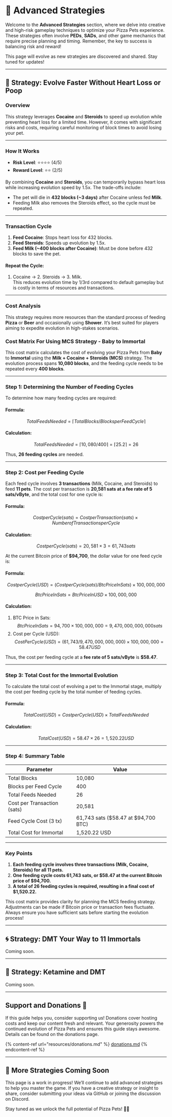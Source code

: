 # 🧠 Advanced Strategies

Welcome to the **Advanced Strategies** section, where we delve into creative and high-risk gameplay techniques to optimize your Pizza Pets experience. These strategies often involve **PEDs**, **SADs**, and other game mechanics that require precise planning and timing. Remember, the key to success is balancing risk and reward!

This page will evolve as new strategies are discovered and shared. Stay tuned for updates!

***

## 🚀 Strategy: Evolve Faster Without Heart Loss or Poop

### **Overview**

This strategy leverages **Cocaine** and **Steroids** to speed up evolution while preventing heart loss for a limited time. However, it comes with significant risks and costs, requiring careful monitoring of block times to avoid losing your pet.

***

### **How It Works**

* **Risk Level**: ⭐⭐⭐⭐ (4/5)
* **Reward Level**: ⭐⭐ (2/5)

By combining **Cocaine** and **Steroids**, you can temporarily bypass heart loss while increasing evolution speed by 1.5x. The trade-offs include:

* The pet will die in **432 blocks (\~3 days)** after Cocaine unless fed **Milk**.
* Feeding Milk also removes the Steroids effect, so the cycle must be repeated.

***

### **Transaction Cycle**

1. **Feed Cocaine**: Stops heart loss for 432 blocks.
2. **Feed Steroids**: Speeds up evolution by 1.5x.
3. **Feed Milk (\~400 blocks after Cocaine)**: Must be done before 432 blocks to save the pet.

#### Repeat the Cycle:

1. Cocaine → 2. Steroids → 3. Milk.\
   This reduces evolution time by 1/3rd compared to default gameplay but is costly in terms of resources and transactions.

***

### **Cost Analysis**

This strategy requires more resources than the standard process of feeding **Pizza** or **Beer** and occasionally using **Shower**. It’s best suited for players aiming to expedite evolution in high-stakes scenarios.

### Cost Matrix For Using MCS Strategy - Baby to Immortal

This cost matrix calculates the cost of evolving your Pizza Pets from **Baby** to **Immortal** using the **Milk + Cocaine + Steroids (MCS)** strategy. The evolution process spans **10,080 blocks**, and the feeding cycle needs to be repeated every **400 blocks**.

***

### Step 1: Determining the Number of Feeding Cycles

To determine how many feeding cycles are required:

#### Formula:

$$Total Feeds Needed = ⌈ Total Blocks / Blocks per Feed Cycle ⌉$$

#### Calculation:

$$Total Feeds Needed = ⌈ 10,080 / 400 ⌉ = ⌈ 25.2 ⌉ = 26$$

Thus, **26 feeding cycles** are needed.

***

### Step 2: Cost per Feeding Cycle

Each feed cycle involves **3 transactions** (Milk, Cocaine, and Steroids) to feed **11 pets**. The cost per transaction is **20,581 sats at a fee rate of 5 sats/vByte**, and the total cost for one cycle is:

#### Formula:

$$Cost per Cycle (sats) = Cost per Transaction (sats) × Number of Transactions per Cycle$$

#### Calculation:

$$Cost per Cycle (sats) = 20,581 × 3 = 61,743 sats$$

At the current Bitcoin price of **$94,700**, the dollar value for one feed cycle is:

#### Formula:

$$Cost per Cycle (USD) = (Cost per Cycle (sats) / BtcPriceInSats) × 100,000,000$$

$$BtcPriceInSats = BtcPriceInUSD × 100,000,000$$

#### Calculation:

1. BTC Price in Sats: \
   $$BtcPriceInSats = 94,700 × 100,000,000 = 9,470,000,000,000 sats$$
2. Cost per Cycle (USD): \
   $$CostPerCycle (USD) = (61,743 / 9,470,000,000,000) × 100,000,000 = 58.47 USD$$

Thus, the cost per feeding cycle at a **fee rate of 5 sats/vByte** is **$58.47**.

***

### Step 3: Total Cost for the Immortal Evolution

To calculate the total cost of evolving a pet to the Immortal stage, multiply the cost per feeding cycle by the total number of feeding cycles.

#### Formula:

$$Total Cost (USD) = Cost per Cycle (USD) × Total Feeds Needed$$

#### Calculation:

$$Total Cost (USD) = 58.47 × 26 = 1,520.22 USD$$

***

### Step 4: Summary Table

| **Parameter**               | **Value**                              |
|-----------------------------|----------------------------------------|
| Total Blocks                | 10,080                                 |
| Blocks per Feed Cycle       | 400                                    |
| Total Feeds Needed          | 26                                     |
| Cost per Transaction (sats) | 20,581                                 |
| Feed Cycle Cost (3 tx)      | 61,743 sats ($58.47 at $94,700 BTC)    |
| Total Cost for Immortal     | 1,520.22 USD                           |

***

### Key Points

1. **Each feeding cycle involves three transactions (Milk, Cocaine, Steroids) for all 11 pets.**
2. **One feeding cycle costs 61,743 sats, or $58.47 at the current Bitcoin price of $94,700.**
3. **A total of 26 feeding cycles is required, resulting in a final cost of $1,520.22.**

This cost matrix provides clarity for planning the MCS feeding strategy. Adjustments can be made if Bitcoin price or transaction fees fluctuate. Always ensure you have sufficient sats before starting the evolution process!

***

## 🌀 Strategy: DMT Your Way to 11 Immortals

Coming soon.

***

## 🐎 Strategy: Ketamine and DMT

Coming soon.

***

## Support and Donations 💖

If this guide helps you, consider supporting us! Donations cover hosting costs and keep our content fresh and relevant. Your generosity powers the continued evolution of Pizza Pets and ensures this guide stays awesome. Details can be found on the donations page.

{% content-ref url="resources/donations.md" %}
[donations.md](resources/donations.md)
{% endcontent-ref %}

***

## 🐾 More Strategies Coming Soon

This page is a work in progress! We’ll continue to add advanced strategies to help you master the game. If you have a creative strategy or insight to share, consider submitting your ideas via GitHub or joining the discussion on Discord.

Stay tuned as we unlock the full potential of Pizza Pets! 🍕🐾
